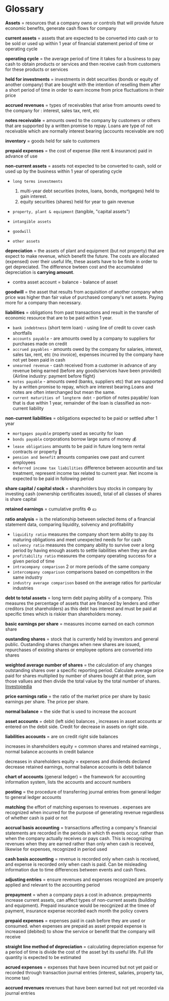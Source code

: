 
# Glossary


**Assets** = resources that a company owns or controls that will provide future economic benefits, generate cash flows for company

**current assets** = assets that are expected to be converted into cash or to be sold or used up within 1 year of financial statement period of time or operating cycle

**operating cycle** = the average period of time it takes for a business to pay cash to obtain products or services and then receive cash from customers for these products or services

**held for investments** = investments in debt securities (bonds or equity of another company) that are bought with the intention of reselling them after a short period of time in order to earn income from price fluctuations in their price

**accrued revenues** = types of receivables that arise from amounts owed to the company for : interest, sales tax, rent, etc 

**notes receivable** = amounts owed to the company by customers or others that are supported by a written promise to repay. Loans are type of not receivable which are normally interest bearing (accounts receivable are not)

**inventory** = goods held for sale to customers

**prepaid expenses** = the cost of expense (like rent & insurance) paid in advance of use 

**non-current assets** = assets not expected to be converted to cash, sold or used up by the business within 1 year of operating cycle

* `long terms investments` 

   1) multi-year debt securities (notes, loans, bonds, mortgages) held to gain interest. 
   2) equity securities (shares) held for year to gain revenue
  
* `property, plant & equipment` (tangible, "capital assets")
* `intangible assets`
* `goodwill`
* `other assets`


**depreciation** = the assets of plant and equipment (but not property) that are expect to make revenue, which benefit the future. The costs are allocated (expensed) over their useful life, these assets have to be finite in order to get depreciated. The difference bwteen cost and the accumulated depreciation is **carrying amount**.

- contra asset account = balance - balance of asset


**goodwill** = the asset that results from acquisition of another company when price was higher than fair value of purchased company's net assets. Paying more for a company than necessary.


**liabilities** = obligations from past transactions and result in the transfer of economic resource that are to be paid within 1 year.

* `bank indebtness` (short term loan) - using line of credit to cover cash shortfalls
* `accounts payable` - are amounts owed by a company to suppliers for purchases made on credit
* `accrued payables` - amounts owed by the company for salaries, interest, sales tax, rent, etc (no invoice), expenses incurred by the company have not yet been paid in cash
* `unearned revenue` - cash received from a customer in advance of any revenue being earned (before any goods/services have been provided) {Airline industry: payment before flight}
* `notes payable` - amounts owed (banks, suppliers etc) that are supported by a written promise to repay, which are interest bearing.Loans and notes are often interchanged but mean the same.
* `current maturities of longterm debt` - portion of notes payable/ loan that is due within 1 year, remainder of the loan is classified as non-current liability


**non-current liabilities** = obligations expected to be paid or settled after 1 year

* `mortgages payable` property used as security for loan
* `bonds payable` corporations borrow large sums of money 💰
* `lease obligations` amounts to be paid in future long term rental contracts or property :house_with_garden:
* `pension and benefit` amounts companies owe past and current employees
* `deferred income tax liabilities` difference between accountin and tax treatment, represent income tax related to current year. Net income is expected to be paid in following period


**share capital / capital stock** = shareholders buy stocks in company by investing cash (ownership certificates issued), total of all classes of shares is share capital


**retained earnings** = cumulative profits ♻️ 💵


**ratio analysis** = is the relationship between selected items of a financial statement data, comparing liquidity, solvency and profitability

* `liquidity ratio` measures the company short term ability to pay its maturing obligations and meet unexpected needs for for cash
* `solvency ratio` measures the company ability to survive over a long period by having enough assets to settle liabilities when they are due
* `profitability ratio` measures the company operating success for a given period of time
* `intracompany comparison` 2 or more periods of the same company
* `intercompany comparison` comparisons based on competitors in the same industry
* `industry average comparison` based on the average ratios for particular industries




**debt to total assets** = long term debt paying ability of a company. This measures the percentage of assets that are financed by lenders and other creditors (not shareholders) as this debt has interest and must be paid at specific times which is riskier than shareholders money.


**basic earnings per share** = measures income earned on each common share

**oustanding shares** = stock that is currently held by investors and general public. Oustanding shares changes when new shares are issued, repurchases of existing shares or employee options are converted into shares

**weighted average number of shares** = the calculation of any changes outstanding shares over a specific reporting period. Calculate average price paid for shares multiplied by number of shares bought at that price, sum those vallues and then divide the total value by the total number of shares. [Investopedia](https://www.investopedia.com/ask/answers/12/weighted-average-shares-basic-weight-shares.asp)


**price earnings ratio** = the ratio of the market price per share by basic earnings per share. The price per share. 

**normal balance** = the side that is used to increase the account

**asset accounts** = debit (left side) balances , increases in asset accounts ar entered on the debit side. Credit for decrease in assets on right side.

**liabilities accounts** = are on credit right side balances

increases in shareholders equity = common shares and retained earnings , normal balance accounts in credit balance

decreases in shareholders equity  = expenses and dividends declared decrease retained earnings, normal balance accounts is debit balance


**chart of accounts** (general ledger) = the framework for accounting information system, lists the accounts and account numbers


**posting** = the procedure of transferring journal entries from general ledger to general ledger accounts


**matching** the effort of matching expenses to revenues . 
expenses are recognized when incurred for the purpose of generating revenue regardless of whether cash is paid or not


**accrual basis accounting** = transactions affecting a company's financial statements are recorded in the periods in which th events occur, rather than when the company actually receives or pays cash. This is recognizing revenues when they are earned rather than only when cash is received, likewise for expenses, recognized in period used

**cash basis accounting** = revenue is recorded only when cash is received, and expense is recorded only when cash is paid. Can be misleading information due to time differences between events and cash flows.


**adjusting entries** = ensure revenues and expenses recognized are properly applied and relevant to the accounting period

**prepayment** = when a company pays a cost in advance. prepayments increase current assets, can affect types of non-current assets (building and equipment). Prepaid insurance would be reocgnized at the timee of payment, insurance expense recorded each month the policy covers

**prepaid expenses** = expenses paid in cash before they are used or consumed. when expenses are prepaid as asset prepaid expense is increased (debited) to show the service or benefit that the company will receive 


**straight line method of depreciation** = calculating depreciation expense for a period of time is divide the cost of the asset byt its useful life. Full life quantity is expected to be estimated


**acrued expenses** = expenses that have been incurred but not yet paid or recorded through transaction journal entries (interest, salaries, property tax, income tax)

**accrued revenues** revenues that have been earned but not yet recorded via journal entries 


